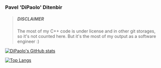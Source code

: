 ### Pavel 'DiPaolo' Ditenbir

> ##### DISCLAIMER
> The most of my C++ code is under license and in other git storages, so it's not counted here. But it's the most of my output as a software engineer :)

<!--
**DiPaolo/DiPaolo** is a ✨ _special_ ✨ repository because its `README.md` (this file) appears on your GitHub profile.

Here are some ideas to get you started:

- 🔭 I’m currently working on ...
- 🌱 I’m currently learning ...
- 👯 I’m looking to collaborate on ...
- 🤔 I’m looking for help with ...
- 💬 Ask me about ...
- 📫 How to reach me: ...
- 😄 Pronouns: ...
- ⚡ Fun fact: ...
-->

[![DiPaolo's GitHub stats](https://github-readme-stats.vercel.app/api?username=dipaolo&count_private=true&show_icons=true)](https://github.com/dipaolo/github-readme-stats)

[![Top Langs](https://github-readme-stats.vercel.app/api/top-langs/?username=dipaolo&count_private=true)](https://github.com/dipaolo/github-readme-stats)
